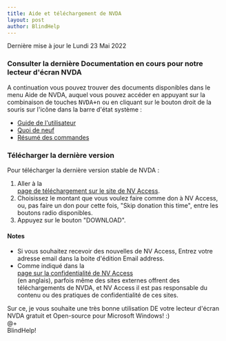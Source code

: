 ```yaml
---
title: Aide et téléchargement de NVDA
layout: post
author: BlindHelp
---
```


<footer>Dernière mise à jour le Lundi 23 Mai 2022</footer>

### Consulter la dernière Documentation en cours pour notre lecteur d'écran NVDA ###

A continuation vous pouvez trouver des documents disponibles  dans le menu Aide de NVDA, auquel vous pouvez accéder en appuyant sur la combinaison de touches <kbd>NVDA+n</kbd> ou en cliquant sur le bouton droit de la souris sur l'icône dans la barre d'état système :

* [Guide de l'utilisateur](https://blindhelp.github.io/userGuide.html)
* [Quoi de neuf](https://blindhelp.github.io/changes.html)
* [Résumé des commandes](https://blindhelp.github.io/keyCommands.html)

### Télécharger la dernière version ###

Pour télécharger la dernière version stable de NVDA :

1. Aller à la         
[page de téléchargement sur le site de NV Access](http://www.nvaccess.org/download/).         
2. Choisissez le montant que vous voulez faire comme don à NV Access, ou, pas faire un don pour cette fois, "Skip donation this time", entre les boutons radio disponibles.        
3. Appuyez sur le bouton "DOWNLOAD".        

#### Notes ####

* Si vous souhaitez recevoir des nouvelles de NV Access, Entrez votre adresse email dans la boite d'édition Email address.                
* Comme indiqué dans la            
[page sur la confidentialité de NV Access](http://www.nvaccess.org/privacy/)           
(en anglais), parfois même des sites externes offrent des téléchargements de NVDA, et NV Access il est pas responsable du contenu ou des pratiques de confidentialité de ces sites.         

Sur ce, je vous souhaite une très bonne utilisation DE votre lecteur d'écran NVDA gratuit et Open-source pour Microsoft Windows! :)        
@+                     
BlindHelp!                           
